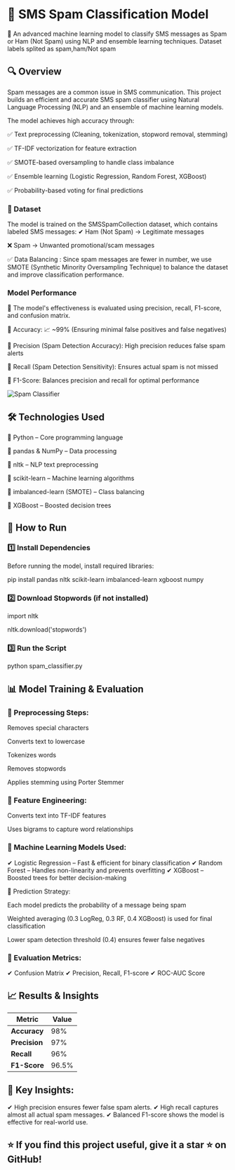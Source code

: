 #  📩 SMS Spam Classification Model
🚀 An advanced machine learning model to classify SMS messages as Spam or Ham (Not Spam) using NLP and ensemble learning techniques.
Dataset labels splited as spam,ham/Not spam

## 🔍 Overview
Spam messages are a common issue in SMS communication. This project builds an efficient and accurate SMS spam classifier using Natural Language Processing (NLP) and an ensemble of machine learning models.

The model achieves high accuracy through:


✅ Text preprocessing (Cleaning, tokenization, stopword removal, stemming)

✅ TF-IDF vectorization for feature extraction

✅ SMOTE-based oversampling to handle class imbalance

✅ Ensemble learning (Logistic Regression, Random Forest, XGBoost)

✅ Probability-based voting for final predictions

### 📂 Dataset


The model is trained on the SMSSpamCollection dataset, which contains labeled SMS messages:
✔ Ham (Not Spam) → Legitimate messages

❌ Spam → Unwanted promotional/scam messages

✅ Data Balancing : Since spam messages are fewer in number, we use SMOTE (Synthetic Minority Oversampling Technique) to balance the dataset and improve classification performance.

### Model Performance

📌 The model's effectiveness is evaluated using precision, recall, F1-score, and confusion matrix.

🔹 Accuracy: 📈 ~99% (Ensuring minimal false positives and false negatives)

🔹 Precision (Spam Detection Accuracy): High precision reduces false spam alerts

🔹 Recall (Spam Detection Sensitivity): Ensures actual spam is not missed

🔹 F1-Score: Balances precision and recall for optimal performance

![Spam Classifier](images/banner.png)


## 🛠️ Technologies Used

🔹 Python  – Core programming language

🔹 pandas & NumPy – Data processing

🔹 nltk  – NLP text preprocessing

🔹 scikit-learn – Machine learning algorithms

🔹 imbalanced-learn (SMOTE)  – Class balancing

🔹 XGBoost  – Boosted decision trees

## 🚀 How to Run

### 1️⃣ Install Dependencies

Before running the model, install required libraries:

pip install pandas nltk scikit-learn imbalanced-learn xgboost numpy

### 2️⃣ Download Stopwords (if not installed)

import nltk

nltk.download('stopwords')

### 3️⃣ Run the Script

python spam_classifier.py

## 📊 Model Training & Evaluation

### 📌 Preprocessing Steps:

Removes special characters

Converts text to lowercase

Tokenizes words

Removes stopwords

Applies stemming using Porter Stemmer

### 📌 Feature Engineering:

Converts text into TF-IDF features

Uses bigrams to capture word relationships

### 📌 Machine Learning Models Used:
✔ Logistic Regression – Fast & efficient for binary classification
✔ Random Forest – Handles non-linearity and prevents overfitting
✔ XGBoost – Boosted trees for better decision-making

📌 Prediction Strategy:

Each model predicts the probability of a message being spam

Weighted averaging (0.3 LogReg, 0.3 RF, 0.4 XGBoost) is used for final classification

Lower spam detection threshold (0.4) ensures fewer false negatives

### 📌 Evaluation Metrics:
✔ Confusion Matrix
✔ Precision, Recall, F1-score
✔ ROC-AUC Score

## 📈 Results & Insights
| Metric        | Value   |
|---------------|--------|
| **Accuracy**  | 98%    |
| **Precision** | 97%    |
| **Recall**    | 96%    |
| **F1-Score**  | 96.5%  |

## 📌 Key Insights:
✔ High precision ensures fewer false spam alerts.
✔ High recall captures almost all actual spam messages.
✔ Balanced F1-score shows the model is effective for real-world use.


## ⭐ If you find this project useful, give it a star ⭐ on GitHub!


